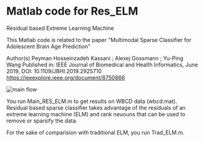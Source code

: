 # Matlab code for Res_ELM
Residual based Extreme Learning Machine

This Matlab code is related to the paper "Multimodal Sparse Classifier for Adolescent Brain Age Prediction"

Author(s)
Peyman Hosseinzadeh Kassani ; Alexej Gossmann ; Yu-Ping Wang
Published in: IEEE Journal of Biomedical and Health Informatics, June 2019, DOI: 10.1109/JBHI.2019.2925710
https://ieeexplore.ieee.org/document/8750866


![main flow](/../master/images/Res_ELM%20Flowchart.jpg?raw=true "Residual based ELM pipeline")

You run Main_RES_ELM.m to get results on WBCD data (wbcd.mat). Residual based sparse classifier takes advantage of the residuals of an extreme learning machine (ELM) and rank neuouns that can be used to remove or sparsify the data. 

For the sake of comparision with traditional ELM, you run Trad_ELM.m. 
